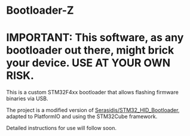 # Bootloader-Z

# IMPORTANT: This software, as any bootloader out there, might brick your device. USE AT YOUR OWN RISK.

This is a custom STM32F4xx bootloader that allows flashing firmware binaries via USB.

The project is a modified version of [Serasidis/STM32_HID_Bootloader](https://github.com/Serasidis/STM32_HID_Bootloader), adapted to PlatformIO and using the STM32Cube framework.

Detailed instructions for use will follow soon.
